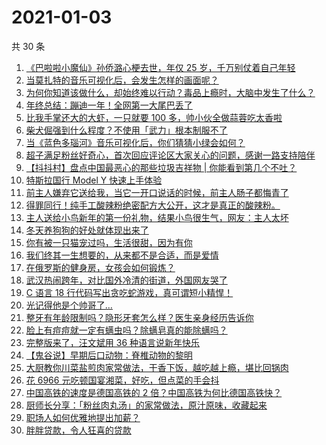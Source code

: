 # 2021-01-03

共 30 条

<!-- BEGIN ZHIHUVIDEO -->
<!-- 最后更新时间 Sun Jan 03 2021 18:18:21 GMT+0800 (CST) -->
1. [《巴啦啦小魔仙》孙侨潞心梗去世，年仅 25 岁，千万别仗着自己年轻](https://www.zhihu.com/zvideo/1329041748782665728)
1. [当莫扎特的音乐可视化后，会发生怎样的画面呢？](https://www.zhihu.com/zvideo/1327235915975372800)
1. [为何你知道该做什么，却始终难以行动？毒品上瘾时，大脑中发生了什么？](https://www.zhihu.com/zvideo/1328807527476514816)
1. [年终总结：蹦迪一年！全网第一大尾巴丢了](https://www.zhihu.com/zvideo/1327955628480901120)
1. [比我手掌还大的大虾，一只就要 100 多，帅小伙全做蒜蓉吃太香啦](https://www.zhihu.com/zvideo/1328730571602911232)
1. [柴犬倔强到什么程度？不使用「武力」根本制服不了](https://www.zhihu.com/zvideo/1328056515631710208)
1. [当《蓝色多瑙河》音乐可视化后，你们猜猜小绿会如何？](https://www.zhihu.com/zvideo/1327251103579410432)
1. [超子满足粉丝好奇心，首次回应评论区大家关心的问题，感谢一路支持陪伴](https://www.zhihu.com/zvideo/1328751561795805184)
1. [【抖抖村】盘点中国最恶心的那些垃圾吉祥物 | 你能看到第几个不吐？](https://www.zhihu.com/zvideo/1327707986915962880)
1. [特斯拉国行 Model Y 快速上手体验](https://www.zhihu.com/zvideo/1328701285164646400)
1. [前主人嫌弃它送给我，当它一开口说话的时候，前主人肠子都悔青了](https://www.zhihu.com/zvideo/1327645997884133376)
1. [得罪同行！纯手工酸辣粉绝密配方大公开，这才是真正的酸辣粉。](https://www.zhihu.com/zvideo/1328383408821350400)
1. [主人送给小鸟新年的第一份礼物，结果小鸟很生气，网友：主人太坏](https://www.zhihu.com/zvideo/1328718359836041216)
1. [冬天养狗狗的好处就体现出来了](https://www.zhihu.com/zvideo/1329069290726105088)
1. [你有被一只猫宠过吗，生活很甜，因为有你](https://www.zhihu.com/zvideo/1328776258058952704)
1. [我们终其一生想要的，从来都不是合适，而是爱情](https://www.zhihu.com/zvideo/1328651233133600768)
1. [在俄罗斯的健身房，女孩会如何锻炼？](https://www.zhihu.com/zvideo/1327314435221299200)
1. [武汉热闹跨年，对比国外冷清的街道，外国网友哭了](https://www.zhihu.com/zvideo/1328836753344524288)
1. [C 语言 18 行代码写出贪吃蛇游戏，真可谓短小精悍！](https://www.zhihu.com/zvideo/1328051705746186240)
1. [光记得他是个帅哥了…](https://www.zhihu.com/zvideo/1326565697255129088)
1. [整牙有年龄限制吗？隐形牙套怎么样？医生亲身经历告诉你](https://www.zhihu.com/zvideo/1328656364643016704)
1. [脸上有痘痘就一定有螨虫吗？除螨皂真的能除螨吗？](https://www.zhihu.com/zvideo/1328052377267113984)
1. [完整版来了，汪文斌用 36 种语言说新年快乐](https://www.zhihu.com/zvideo/1328640829905780736)
1. [【鬼谷说】早期后口动物：脊椎动物的黎明](https://www.zhihu.com/zvideo/1328654416044621824)
1. [大厨教你川菜盐煎肉家常做法，干香下饭，越吃越上瘾，堪比回锅肉](https://www.zhihu.com/zvideo/1328711060786573312)
1. [花 6966 元吃顿国宴湘菜，好吃，但点菜的手会抖](https://www.zhihu.com/zvideo/1328772009082880000)
1. [中国高铁的速度是德国高铁的 2 倍？中国高铁为何比德国高铁快？](https://www.zhihu.com/zvideo/1328017705530626048)
1. [厨师长分享：「粉丝肉丸汤」的家常做法，原汁原味，收藏起来](https://www.zhihu.com/zvideo/1328687249110413312)
1. [职场人如何优雅地提出加薪？](https://www.zhihu.com/zvideo/1327988903216181248)
1. [胖胖贷款，令人狂喜的贷款](https://www.zhihu.com/zvideo/1328473404006166528)
<!-- END ZHIHUVIDEO -->
